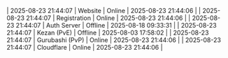 | 2025-08-23 21:44:07 | Website | Online | 2025-08-23 21:44:06 |
| 2025-08-23 21:44:07 | Registration | Online | 2025-08-23 21:44:06 |
| 2025-08-23 21:44:07 | Auth Server | Offline | 2025-08-18 09:33:31 |
| 2025-08-23 21:44:07 | Kezan (PvE) | Offline | 2025-08-03 17:58:02 |
| 2025-08-23 21:44:07 | Gurubashi (PvP) | Online | 2025-08-23 21:44:06 |
| 2025-08-23 21:44:07 | Cloudflare | Online | 2025-08-23 21:44:06 |
